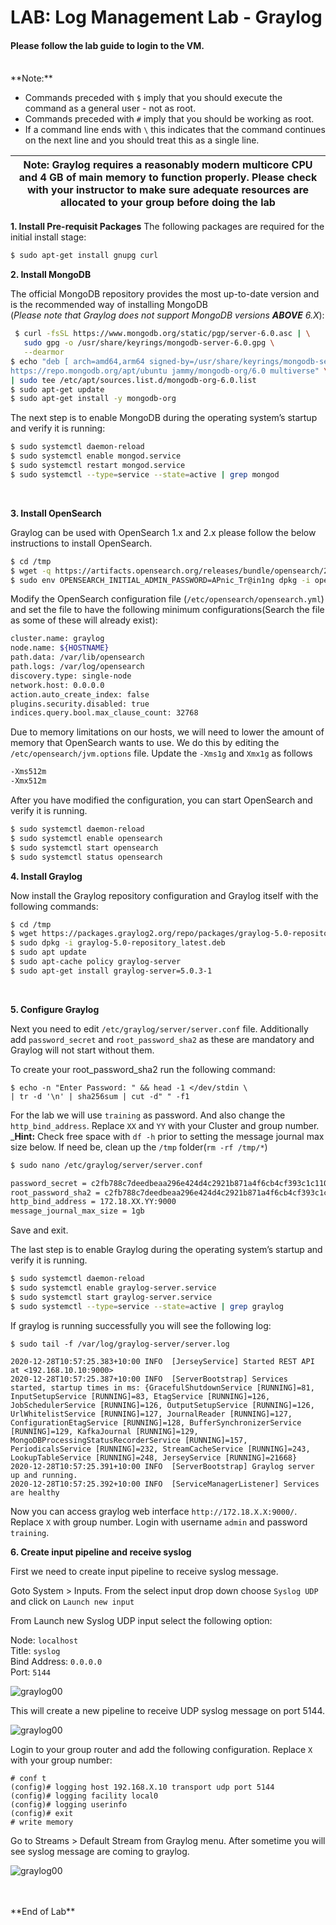 
# LAB: Log Management Lab - Graylog 


#### Please follow the lab guide to login to the VM.
<br>
**Note:**  

* Commands preceded with `$` imply that you should execute the command as a general user - not as root.
* Commands preceded with `#` imply that you should be working as root.
* If a command line ends with `\` this indicates that the command continues on the next line and you should treat this as a single line.


| Note: Graylog requires a reasonably modern multicore CPU and 4 GB of main memory to function properly. Please check with your instructor to make sure adequate resources are allocated to your group before doing the lab |
| --- |


**1. Install Pre-requisit Packages**
The following packages are required for the initial install stage:
```bash
$ sudo apt-get install gnupg curl
```

**2. Install MongoDB**  

The official MongoDB repository provides the most up-to-date version and is the recommended way of installing MongoDB <BR>
(_Please note that Graylog does not support MongoDB versions **ABOVE** 6.X_):  

```bash
 $ curl -fsSL https://www.mongodb.org/static/pgp/server-6.0.asc | \
   sudo gpg -o /usr/share/keyrings/mongodb-server-6.0.gpg \
   --dearmor
$ echo "deb [ arch=amd64,arm64 signed-by=/usr/share/keyrings/mongodb-server-6.0.gpg ] \
https://repo.mongodb.org/apt/ubuntu jammy/mongodb-org/6.0 multiverse" \
| sudo tee /etc/apt/sources.list.d/mongodb-org-6.0.list
$ sudo apt-get update
$ sudo apt-get install -y mongodb-org
```
The next step is to enable MongoDB during the operating system’s startup and verify it is running:  
```bash
$ sudo systemctl daemon-reload
$ sudo systemctl enable mongod.service
$ sudo systemctl restart mongod.service
$ sudo systemctl --type=service --state=active | grep mongod
```
<br>

**3. Install OpenSearch**  

Graylog can be used with OpenSearch 1.x and 2.x please follow the below instructions to install OpenSearch.
```bash
$ cd /tmp
$ wget -q https://artifacts.opensearch.org/releases/bundle/opensearch/2.14.0/opensearch-2.14.0-linux-x64.deb
$ sudo env OPENSEARCH_INITIAL_ADMIN_PASSWORD=APnic_Tr@in1ng dpkg -i opensearch-2.14.0-linux-x64.deb
```

Modify the OpenSearch configuration file (`/etc/opensearch/opensearch.yml`) and set the file to have the following minimum configurations(Search the file as some of these will already exist):
```bash
cluster.name: graylog
node.name: ${HOSTNAME}
path.data: /var/lib/opensearch
path.logs: /var/log/opensearch
discovery.type: single-node
network.host: 0.0.0.0
action.auto_create_index: false
plugins.security.disabled: true
indices.query.bool.max_clause_count: 32768
```

Due to memory limitations on our hosts, we will need to lower the amount of memory that OpenSearch wants to use.
We do this by editing the `/etc/opensearch/jvm.options` file.
Update the `-Xms1g` and `Xmx1g` as follows

```bash
-Xms512m
-Xmx512m
```

After you have modified the configuration, you can start OpenSearch and verify it is running.
```bash
$ sudo systemctl daemon-reload
$ sudo systemctl enable opensearch
$ sudo systemctl start opensearch
$ sudo systemctl status opensearch
```


**4. Install Graylog**  

Now install the Graylog repository configuration and Graylog itself with the following commands:
```bash
$ cd /tmp
$ wget https://packages.graylog2.org/repo/packages/graylog-5.0-repository_latest.deb
$ sudo dpkg -i graylog-5.0-repository_latest.deb
$ sudo apt update
$ sudo apt-cache policy graylog-server
$ sudo apt-get install graylog-server=5.0.3-1
```
<br>

**5. Configure Graylog**  

Next you need to edit `/etc/graylog/server/server.conf` file. Additionally add `password_secret` and `root_password_sha2` as these are mandatory and Graylog will not start without them.

To create your root_password_sha2 run the following command:

    $ echo -n "Enter Password: " && head -1 </dev/stdin \
    | tr -d '\n' | sha256sum | cut -d" " -f1

For the lab we will use `training` as password. And also change the `http_bind_address`. Replace `XX` and `YY` with your Cluster and group number.
_**Hint:** Check free space with `df -h` prior to setting the message journal max size below.  If need be, clean up the `/tmp` folder(`rm -rf /tmp/*`)

```bash
$ sudo nano /etc/graylog/server/server.conf

password_secret = c2fb788c7deedbeaa296e424d4c2921b871a4f6cb4cf393c1c1105653ab399b4
root_password_sha2 = c2fb788c7deedbeaa296e424d4c2921b871a4f6cb4cf393c1c1105653ab399b4
http_bind_address = 172.18.XX.YY:9000
message_journal_max_size = 1gb
```
Save and exit.

The last step is to enable Graylog during the operating system’s startup and verify it is running.
```bash
$ sudo systemctl daemon-reload
$ sudo systemctl enable graylog-server.service
$ sudo systemctl start graylog-server.service
$ sudo systemctl --type=service --state=active | grep graylog
```

If graylog is running successfully you will see the following log:

    $ sudo tail -f /var/log/graylog-server/server.log
    
    2020-12-28T10:57:25.383+10:00 INFO  [JerseyService] Started REST API at <192.168.10.10:9000>
    2020-12-28T10:57:25.387+10:00 INFO  [ServerBootstrap] Services started, startup times in ms: {GracefulShutdownService [RUNNING]=81, InputSetupService [RUNNING]=83, EtagService [RUNNING]=126, JobSchedulerService [RUNNING]=126, OutputSetupService [RUNNING]=126, UrlWhitelistService [RUNNING]=127, JournalReader [RUNNING]=127, ConfigurationEtagService [RUNNING]=128, BufferSynchronizerService [RUNNING]=129, KafkaJournal [RUNNING]=129, MongoDBProcessingStatusRecorderService [RUNNING]=157, PeriodicalsService [RUNNING]=232, StreamCacheService [RUNNING]=243, LookupTableService [RUNNING]=248, JerseyService [RUNNING]=21668}
    2020-12-28T10:57:25.391+10:00 INFO  [ServerBootstrap] Graylog server up and running.
    2020-12-28T10:57:25.392+10:00 INFO  [ServiceManagerListener] Services are healthy


Now you can access graylog web interface `http://172.18.X.X:9000/`. Replace `X` with group number. Login with username `admin` and password `training`.

**6. Create input pipeline and receive syslog**  

First we need to create input pipeline to receive syslog message. 

Goto System > Inputs. From the select input drop down choose `Syslog UDP` and click on `Launch new input`  



From Launch new Syslog UDP input select the following option:

Node: `localhost`  
Title: `syslog`  
Bind Address: `0.0.0.0`  
Port: `5144`  

![graylog00](images/logmanagement_graylog01.PNG)

This will create a new pipeline to receive UDP syslog message on port 5144. 

![graylog00](images/logmanagement_graylog02.PNG)

Login to your group router and add the following configuration. Replace `X` with your group number:

    # conf t
    (config)# logging host 192.168.X.10 transport udp port 5144
    (config)# logging facility local0
    (config)# logging userinfo
    (config)# exit
    # write memory

Go to Streams > Default Stream from Graylog menu. After sometime you will see syslog message are coming to graylog. 

![graylog00](images/logmanagement_graylog03.PNG)


<br>
<br>
**End of Lab**